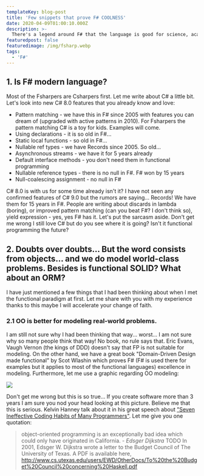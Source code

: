 ```yaml
---
templateKey: blog-post
title: 'Few snippets that prove F# COOLNESS'
date: 2020-04-09T01:00:10.000Z
description: >-
  There's a legend around F# that the language is good for science, academic stuff (yes it is good for this as well but not only). Most people think that functional languages are complicated and thus will make them not productive. Nonsense! Let me introduce you to some cool F# features that can make you more productive. You can put away difficult things into the future, meanwhile use F# to write correct and concise code and create bullet-proof cool apps! Let me start with F# justification as modern language then some functional programming evangelism, after that I will give you some F# selling points.
featuredpost: false
featuredimage: /img/fsharp.webp
tags:
  - 'F#'
---
```

## 1. Is F# modern language?
Most of the Fsharpers are Csharpers first. Let me write about C# a little bit. Let's look into new C# 8.0 features that you already know and love:
* Pattern matching - we have this in F# since 2005 with features you can dream of (upgraded with active patterns in 2010). For Fsharpers the pattern matching C# is a toy for kids. Examples will come. 
* Using declarations - it is so old in F#...
* Static local functions - so old in F#...
* Nullable ref types - we have Records since 2005. So old...
* Asynchronous streams - we have it for 5 years already
* Default interface methods - you don't need them in functional programming
* Nullable reference types - there is no null in F#. F# won by 15 years
* Null-coalescing assignment - no null in F#

C# 8.0 is with us for some time already isn't it? I have not seen any confirmed features of C# 9.0 but the rumors are saying... Records! We have them for 15 years in F#. People are writing about discards in lambda (boring), or improved pattern matching (can you beat F#? I don't think so), yield expression - yes, yes F# has it.
Let's put the sarcasm aside. Don't get me wrong I still love C# but do you see where it is going? Isn't it functional programming the future?

## 2. Doubts over doubts... But the word consists from objects... and we do model world-class problems. Besides is functional SOLID? What about an ORM? 
I have just mentioned a few things that I had been thinking about when I met the functional paradigm at first. Let me share with you with my experience thanks to this maybe I will accelerate your change of faith.

### 2.1 OO is better for modeling real-world problems.
I am still not sure why I had been thinking that way... worst... I am not sure why so many people think that way! No book, no rule says that. Eric Evans, Vaugh Vernon (the kings of DDD) doesn't say that FP is not suitable for modeling. On the other hand, we have a great book "Domain-Driven Design made functional" by Scot Wlashin which proves F# (F# is used there for examples but it applies to most of the functional languages) excellence in modeling. Furthermore, let me use a graphic regarding OO modeling:

![](/img/oo.png)

Don't get me wrong but this is so true... If you create software more than 3 years I am sure you nod your head looking at this picture. Believe me that this is serious. Kelvin Hanney talk about it in his great speech about ["Seven Ineffective Coding Habits of Many Programmers"](https://www.youtube.com/watch?v=ZsHMHukIlJY). Let me give you one quotation:
> object-oriented programming is an exceptionally bad idea which could only have originated in California. - <i>Edsger Dijkstra</i>
TODO
In 2001, Edsger W. Dijkstra wrote a letter to the Budget Council of The University of Texas. A PDF is available here,
http://www.cs.utexas.edu/users/EWD/OtherDocs/To%20the%20Budget%20Council%20concerning%20Haskell.pdf